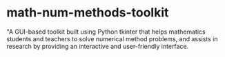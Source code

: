 # math-num-methods-toolkit
 "A GUI-based toolkit built using Python tkinter that helps mathematics students and teachers to solve numerical method problems, and assists in research by providing an interactive and user-friendly interface.
